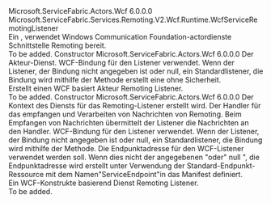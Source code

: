 <Type Name="WcfActorServiceRemotingListener" FullName="Microsoft.ServiceFabric.Actors.Remoting.V2.Wcf.Runtime.WcfActorServiceRemotingListener">
  <TypeSignature Language="C#" Value="public class WcfActorServiceRemotingListener : Microsoft.ServiceFabric.Services.Remoting.V2.Wcf.Runtime.WcfServiceRemotingListener" />
  <TypeSignature Language="ILAsm" Value=".class public auto ansi beforefieldinit WcfActorServiceRemotingListener extends Microsoft.ServiceFabric.Services.Remoting.V2.Wcf.Runtime.WcfServiceRemotingListener" />
  <TypeSignature Language="DocId" Value="T:Microsoft.ServiceFabric.Actors.Remoting.V2.Wcf.Runtime.WcfActorServiceRemotingListener" />
  <TypeSignature Language="VB.NET" Value="Public Class WcfActorServiceRemotingListener&#xA;Inherits WcfServiceRemotingListener" />
  <TypeSignature Language="F#" Value="type WcfActorServiceRemotingListener = class&#xA;    inherit WcfServiceRemotingListener" />
  <AssemblyInfo>
    <AssemblyName>Microsoft.ServiceFabric.Actors.Wcf</AssemblyName>
    <AssemblyVersion>6.0.0.0</AssemblyVersion>
  </AssemblyInfo>
  <Base>
    <BaseTypeName>Microsoft.ServiceFabric.Services.Remoting.V2.Wcf.Runtime.WcfServiceRemotingListener</BaseTypeName>
  </Base>
  <Interfaces />
  <Docs>
    <summary>
            Ein <see cref="T:Microsoft.ServiceFabric.Services.Remoting.Runtime.IServiceRemotingListener" /> , verwendet Windows Communication Foundation-actordienste Schnittstelle Remoting bereit.
            </summary>
    <remarks>To be added.</remarks>
  </Docs>
  <Members>
    <Member MemberName=".ctor">
      <MemberSignature Language="C#" Value="public WcfActorServiceRemotingListener (Microsoft.ServiceFabric.Actors.Runtime.ActorService actorService, System.ServiceModel.Channels.Binding listenerBinding = null);" />
      <MemberSignature Language="ILAsm" Value=".method public hidebysig specialname rtspecialname instance void .ctor(class Microsoft.ServiceFabric.Actors.Runtime.ActorService actorService, class System.ServiceModel.Channels.Binding listenerBinding) cil managed" />
      <MemberSignature Language="DocId" Value="M:Microsoft.ServiceFabric.Actors.Remoting.V2.Wcf.Runtime.WcfActorServiceRemotingListener.#ctor(Microsoft.ServiceFabric.Actors.Runtime.ActorService,System.ServiceModel.Channels.Binding)" />
      <MemberSignature Language="F#" Value="new Microsoft.ServiceFabric.Actors.Remoting.V2.Wcf.Runtime.WcfActorServiceRemotingListener : Microsoft.ServiceFabric.Actors.Runtime.ActorService * System.ServiceModel.Channels.Binding -&gt; Microsoft.ServiceFabric.Actors.Remoting.V2.Wcf.Runtime.WcfActorServiceRemotingListener" Usage="new Microsoft.ServiceFabric.Actors.Remoting.V2.Wcf.Runtime.WcfActorServiceRemotingListener (actorService, listenerBinding)" />
      <MemberType>Constructor</MemberType>
      <AssemblyInfo>
        <AssemblyName>Microsoft.ServiceFabric.Actors.Wcf</AssemblyName>
        <AssemblyVersion>6.0.0.0</AssemblyVersion>
      </AssemblyInfo>
      <Parameters>
        <Parameter Name="actorService" Type="Microsoft.ServiceFabric.Actors.Runtime.ActorService" />
        <Parameter Name="listenerBinding" Type="System.ServiceModel.Channels.Binding" />
      </Parameters>
      <Docs>
        <param name="actorService">Der Akteur-Dienst.</param>
        <param name="listenerBinding">WCF-Bindung für den Listener verwendet. Wenn der Listener, der Bindung nicht angegeben ist oder null, ein Standardlistener, die Bindung wird mithilfe der <see cref="M:Microsoft.ServiceFabric.Services.Communication.Wcf.WcfUtility.CreateTcpListenerBinding(System.Int64,System.TimeSpan,System.TimeSpan)" /> Methode erstellt eine <see cref="T:System.ServiceModel.NetTcpBinding" /> ohne Sicherheit.
            </param>
        <summary>
            Erstellt einen WCF basiert Akteur Remoting Listener. 
            </summary>
        <remarks>To be added.</remarks>
      </Docs>
    </Member>
    <Member MemberName=".ctor">
      <MemberSignature Language="C#" Value="public WcfActorServiceRemotingListener (System.Fabric.ServiceContext serviceContext, Microsoft.ServiceFabric.Services.Remoting.V2.Runtime.IServiceRemotingMessageHandler serviceRemotingMessageHandler, Microsoft.ServiceFabric.Services.Remoting.V2.IServiceRemotingMessageSerializationProvider serializationProvider, System.ServiceModel.Channels.Binding listenerBinding = null, System.ServiceModel.EndpointAddress address = null);" />
      <MemberSignature Language="ILAsm" Value=".method public hidebysig specialname rtspecialname instance void .ctor(class System.Fabric.ServiceContext serviceContext, class Microsoft.ServiceFabric.Services.Remoting.V2.Runtime.IServiceRemotingMessageHandler serviceRemotingMessageHandler, class Microsoft.ServiceFabric.Services.Remoting.V2.IServiceRemotingMessageSerializationProvider serializationProvider, class System.ServiceModel.Channels.Binding listenerBinding, class System.ServiceModel.EndpointAddress address) cil managed" />
      <MemberSignature Language="DocId" Value="M:Microsoft.ServiceFabric.Actors.Remoting.V2.Wcf.Runtime.WcfActorServiceRemotingListener.#ctor(System.Fabric.ServiceContext,Microsoft.ServiceFabric.Services.Remoting.V2.Runtime.IServiceRemotingMessageHandler,Microsoft.ServiceFabric.Services.Remoting.V2.IServiceRemotingMessageSerializationProvider,System.ServiceModel.Channels.Binding,System.ServiceModel.EndpointAddress)" />
      <MemberSignature Language="F#" Value="new Microsoft.ServiceFabric.Actors.Remoting.V2.Wcf.Runtime.WcfActorServiceRemotingListener : System.Fabric.ServiceContext * Microsoft.ServiceFabric.Services.Remoting.V2.Runtime.IServiceRemotingMessageHandler * Microsoft.ServiceFabric.Services.Remoting.V2.IServiceRemotingMessageSerializationProvider * System.ServiceModel.Channels.Binding * System.ServiceModel.EndpointAddress -&gt; Microsoft.ServiceFabric.Actors.Remoting.V2.Wcf.Runtime.WcfActorServiceRemotingListener" Usage="new Microsoft.ServiceFabric.Actors.Remoting.V2.Wcf.Runtime.WcfActorServiceRemotingListener (serviceContext, serviceRemotingMessageHandler, serializationProvider, listenerBinding, address)" />
      <MemberType>Constructor</MemberType>
      <AssemblyInfo>
        <AssemblyName>Microsoft.ServiceFabric.Actors.Wcf</AssemblyName>
        <AssemblyVersion>6.0.0.0</AssemblyVersion>
      </AssemblyInfo>
      <Parameters>
        <Parameter Name="serviceContext" Type="System.Fabric.ServiceContext" />
        <Parameter Name="serviceRemotingMessageHandler" Type="Microsoft.ServiceFabric.Services.Remoting.V2.Runtime.IServiceRemotingMessageHandler" />
        <Parameter Name="serializationProvider" Type="Microsoft.ServiceFabric.Services.Remoting.V2.IServiceRemotingMessageSerializationProvider" />
        <Parameter Name="listenerBinding" Type="System.ServiceModel.Channels.Binding" />
        <Parameter Name="address" Type="System.ServiceModel.EndpointAddress" />
      </Parameters>
      <Docs>
        <param name="serviceContext">Der Kontext des Diensts für das Remoting-Listener erstellt wird.</param>
        <param name="serviceRemotingMessageHandler">Der Handler für das empfangen und Verarbeiten von Nachrichten von Remoting. Beim Empfangen von Nachrichten übermittelt der Listener die Nachrichten an den Handler.
            </param>
        <param name="serializationProvider"></param>
        <param name="listenerBinding">WCF-Bindung für den Listener verwendet. Wenn der Listener, der Bindung nicht angegeben ist oder null, ein Standardlistener, die Bindung wird mithilfe der <see cref="M:Microsoft.ServiceFabric.Services.Communication.Wcf.WcfUtility.CreateTcpListenerBinding(System.Int64,System.TimeSpan,System.TimeSpan)" /> Methode.
            </param>
        <param name="address">Die Endpunktadresse für den WCF-Listener verwendet werden soll. Wenn dies nicht der angegebenen "oder" null ", die Endpunktadresse wird erstellt unter Verwendung der Standard-Endpunkt-Ressource mit dem Namen"ServiceEndpoint"in das Manifest definiert. 
            </param>
        <summary>
            Ein WCF-Konstrukte basierend Dienst Remoting Listener. 
            </summary>
        <remarks>To be added.</remarks>
      </Docs>
    </Member>
  </Members>
</Type>